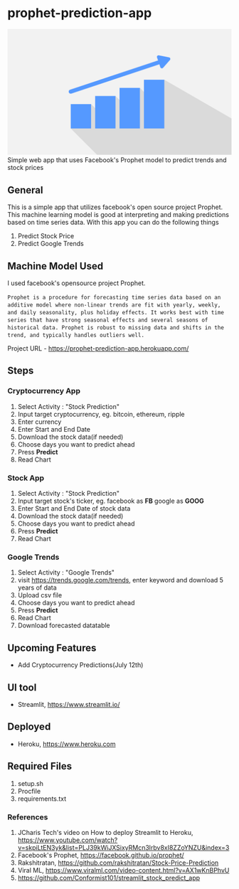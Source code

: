 # prophet-prediction-app

![alt text](https://github.com/serlaluz/prophet-prediction-app/blob/master/graph.png?raw=true)
Simple web app that uses Facebook's Prophet model to predict trends and stock prices

## General 
This is a simple app that utilizes facebook's open source project Prophet. This machine learning model is good at interpreting and making predictions based on time series data. With this app you can do the following things

1. Predict Stock Price
2. Predict Google Trends

## Machine Model Used

I used facebook's opensource project Prophet. 

```Prophet is a procedure for forecasting time series data based on an additive model where non-linear trends are fit with yearly, weekly, and daily seasonality, plus holiday effects. It works best with time series that have strong seasonal effects and several seasons of historical data. Prophet is robust to missing data and shifts in the trend, and typically handles outliers well.```

Project URL - https://prophet-prediction-app.herokuapp.com/

## Steps

### Cryptocurrency App
1. Select Activity : "Stock Prediction" 
2. Input target cryptocurrency, eg. bitcoin, ethereum, ripple
3. Enter currency
4. Enter Start and End Date
5. Download the stock data(if needed)
6. Choose days you want to predict ahead
7. Press **Predict**
8. Read Chart

### Stock App
1. Select Activity : "Stock Prediction" 
2. Input target stock's ticker, eg. facebook as **FB** google as **GOOG**
3. Enter Start and End Date of stock data
4. Download the stock data(if needed)
5. Choose days you want to predict ahead
6. Press **Predict**
7. Read Chart

### Google Trends
1. Select Activity : "Google Trends"
2. visit https://trends.google.com/trends, enter keyword and download 5 years of data
3. Upload csv file
4. Choose days you want to predict ahead
5. Press **Predict**
6. Read Chart
7. Download forecasted datatable

## Upcoming Features
* Add Cryptocurrency Predictions(July 12th)

## UI tool
* Streamlit, https://www.streamlit.io/

## Deployed
* Heroku, https://www.heroku.com

## Required Files
1. setup.sh
2. Procfile
3. requirements.txt

### References
1. JCharis Tech's video on How to deploy Streamlit to Heroku, https://www.youtube.com/watch?v=skpiLtEN3yk&list=PLJ39kWiJXSixyRMcn3lrbv8xI8ZZoYNZU&index=3
2. Facebook's Prophet, https://facebook.github.io/prophet/
3. Rakshitratan, https://github.com/rakshitratan/Stock-Price-Prediction
4. Viral ML, https://www.viralml.com/video-content.html?v=AX1wKnBPhvU
5. https://github.com/Conformist101/streamlit_stock_predict_app

